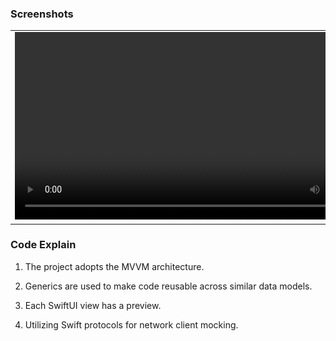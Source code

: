### Screenshots

|  |  |  |
| - | - | - |
| <video src="Screenshots/video.mp4" height="300"> | <img src="Screenshots/screen1.png" height="300"> |  <img src="Screenshots/screen2.gif" height="300">  |



### Code Explain

1. The project adopts the MVVM architecture.

2. Generics are used to make code reusable across similar data models.

3. Each SwiftUI view has a preview.

4. Utilizing Swift protocols for network client mocking.

